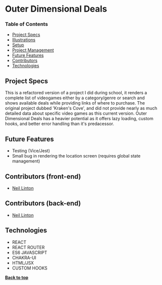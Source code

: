 # Outer Dimensional Deals


### Table of Contents
- [Project Specs](#project-specs)
- [Illustrations](#illustrations)
- [Setup](#setup)
- [Project Management](#project-management)
- [Future Features](#future-features)
- [Contributors](#contributors)
- [Technologies](#technologies)


## Project Specs

This is a refactored version of a project I did during school, it renders a complete list of videogames either by a category/genre or search and shows available deals while providing links of where to purchase. The original project dubbed 'Kraken's Cove', and did not provide nearly as much detailed data about specific video games as this current version. Outer Dimensional Deals has a heavier potential as it offers lazy loading, custom hooks, and better error handling than it's predacessor. 

## Future Features

- Testing (Vice/Jest)
- Small bug in rendering the location screen (requires global state management)

## Contributors (front-end)

- [Neil Linton](https://github.com/Neil-B-Linton)


## Contributors (back-end)

- [Neil Linton](https://github.com/Neil-B-Linton)

## Technologies

- REACT
- REACT ROUTER
- ES6 JAVASCRIPT
- CHAKRA-UI
- HTML/JSX
- CUSTOM HOOKS


**[Back to top](#table-of-contents)**
